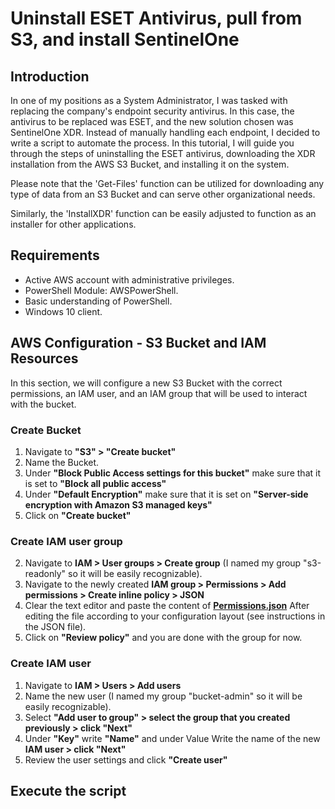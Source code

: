 # Uninstall ESET Antivirus, pull from S3, and install SentinelOne

## Introduction
In one of my positions as a System Administrator, I was tasked with replacing the company's endpoint security antivirus. In this case, the antivirus to be replaced was ESET, and the new solution chosen was SentinelOne XDR. Instead of manually handling each endpoint, I decided to write a script to automate the process. In this tutorial, I will guide you through the steps of uninstalling the ESET antivirus, downloading the XDR installation from the AWS S3 Bucket, and installing it on the system.

Please note that the 'Get-Files' function can be utilized for downloading any type of data from an S3 Bucket and can serve other organizational needs.

Similarly, the 'InstallXDR' function can be easily adjusted to function as an installer for other applications.

## Requirements
- Active AWS account with administrative privileges.
- PowerShell Module: AWSPowerShell.
- Basic understanding of PowerShell.
- Windows 10 client.

## AWS Configuration - S3 Bucket and IAM Resources 
In this section, we will configure a new S3 Bucket with the correct permissions, an IAM user, and an IAM group that will be used to interact with the bucket.

### Create Bucket
1. Navigate to **"S3" > "Create bucket"**
2. Name the Bucket.
3. Under **"Block Public Access settings for this bucket"** make sure that it is set to **"Block all public access"**
4. Under **"Default Encryption"** make sure that it is set on **"Server-side encryption with Amazon S3 managed keys"**
5. Click on **"Create bucket"**

### Create IAM user group
2. Navigate to **IAM > User groups > Create group** (I named my group "s3-readonly" so it will be easily recognizable).
3. Navigate to the newly created **IAM group > Permissions > Add permissions > Create inline policy > JSON**
4. Clear the text editor and paste the content of [**Permissions.json**](https://github.com/ThePinkPanther96/SysAdmin-Toolbox/blob/main/Deployment/Permissions.json) After editing the file according to your configuration layout (see instructions in the JSON file).
5. Click on **"Review policy"** and you are done with the group for now.

### Create IAM user
1. Navigate to **IAM > Users > Add users** 
2. Name the new user (I named my group "bucket-admin" so it will be easily recognizable).
3. Select **"Add user to group" > select the group that you created previously > click "Next"**
4. Under **"Key"** write **"Name"** and under Value Write the name of the new **IAM user > click "Next"**
5. Review the user settings and click **"Create user"**

## Execute the script
